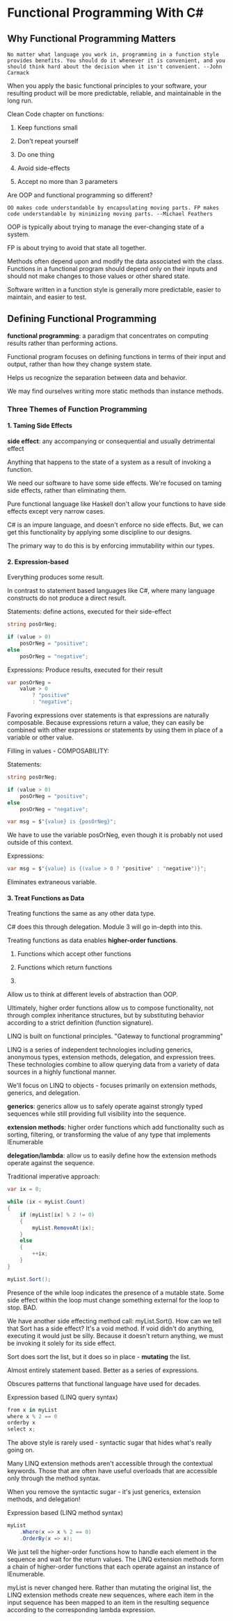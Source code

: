 # Functional Programming With C#

## Why Functional Programming Matters

`No matter what language you work in, programming in a function style provides benefits. You should do it whenever it is convenient, and you should think hard about the decision when it isn't convenient. --John Carmack`

When you apply the basic functional principles to your software, your resulting product will be more predictable, reliable, and maintainable in the long run.

Clean Code chapter on functions:

1. Keep functions small

2. Don't repeat yourself

3. Do one thing

4. Avoid side-effects

5. Accept no more than 3 parameters

Are OOP and functional programming so different?

`OO makes code understandable by encapsulating moving parts. FP makes code understandable by minimizing moving parts. --Michael Feathers`

OOP is typically about trying to manage the ever-changing state of a system.

FP is about trying to avoid that state all together.

Methods often depend upon and modify the data associated with the class. Functions in a functional program should depend only on their inputs and should not make changes to those values or other shared state.

Software written in a function style is generally more predictable, easier to maintain, and easier to test.

## Defining Functional Programming

**functional programming**: a paradigm that concentrates on computing results rather than performing actions.

Functional program focuses on defining functions in terms of their input and output, rather than how they change system state.

Helps us recognize the separation between data and behavior.

We may find ourselves writing more static methods than instance methods.

### Three Themes of Function Programming

#### 1. Taming Side Effects

**side effect**: any accompanying or consequential and usually detrimental effect

Anything that happens to the state of a system as a result of invoking a function.

We need our software to have some side effects. We're focused on taming side effects, rather than eliminating them.

Pure functional language like Haskell don't allow your functions to have side effects except very narrow cases.

C# is an impure language, and doesn't enforce no side effects. But, we can get this functionality by applying some discipline to our designs.

The primary way to do this is by enforcing immutability within our types.

#### 2. Expression-based

Everything produces some result.

In contrast to statement based languages like C#, where many language constructs do not produce a direct result.

Statements: define actions, executed for their side-effect

```c#
string posOrNeg;

if (value > 0)
    posOrNeg = "positive";
else
    posOrNeg = "negative";
```

Expressions: Produce results, executed for their result

```c#
var posOrNeg = 
    value > 0
        ? "positive"
        : "negative";
```

Favoring expressions over statements is that expressions are naturally composable. Because expressions return a value, they can easily be combined with other expressions or statements by using them in place of a variable or other value.

Filling in values - COMPOSABILITY:

Statements:

```c#
string posOrNeg;

if (value > 0)
    posOrNeg = "positive";
else
    posOrNeg = "negative";

var msg = $"{value} is {posOrNeg}";
```

We have to use the variable posOrNeg, even though it is probably not used outside of this context.

Expressions:

```c#
var msg = $"{value} is {(value > 0 ? "positive" : "negative")}";
```

Eliminates extraneous variable.

#### 3. Treat Functions as Data

Treating functions the same as any other data type.

C# does this through delegation. Module 3 will go in-depth into this.

Treating functions as data enables **higher-order functions**.

1. Functions which accept other functions

2. Functions which return functions

3. 

Allow us to think at different levels of abstraction than OOP.

Ultimately, higher order functions allow us to compose functionality, not through complex inheritance structures, but by substituting behavior according to a strict definition (function signature).

LINQ is built on functional principles. "Gateway to functional programming"

LINQ is a series of independent technologies including generics, anonymous types, extension methods, delegation, and expression trees. These technologies combine to allow querying data from a variety of data sources in a highly functional manner. 

We'll focus on LINQ to objects - focuses primarily on extension methods, generics, and delegation.

**generics**: generics allow us to safely operate against strongly typed sequences while still providing full visibility into the sequence.

**extension methods**: higher order functions which add functionality such as sorting, filtering, or transforming the value of any type that implements IEnumerable<T>

**delegation/lambda**: allow us to easily define how the extension methods operate against the sequence.

Traditional imperative approach:

```c#
var ix = 0;

while (ix < myList.Count)
{
    if (myList[ix] % 2 != 0)
    {
        myList.RemoveAt(ix);
    }
    else
    {
        ++ix;
    }
}

myList.Sort();
```

Presence of the while loop indicates the presence of a mutable state. Some side effect within the loop must change something external for the loop to stop. BAD.

We have another side effecting method call: myList.Sort(). How can we tell that Sort has a side effect? It's a void method. If void didn't do anything, executing it would just be silly. Because it doesn't return anything, we must be invoking it solely for its side effect.

Sort does sort the list, but it does so in place - **mutating** the list.

Almost entirely statement based. Better as a series of expressions.

Obscures patterns that functional language have used for decades.

Expression based (LINQ query syntax)

```c#
from x in myList
where x % 2 == 0
orderby x
select x;
```

The above style is rarely used - syntactic sugar that hides what's really going on.

Many LINQ extension methods aren't accessible through the contextual keywords. Those that are often have useful overloads that are accessible only through the method syntax.

When you remove the syntactic sugar - it's just generics, extension methods, and delegation!

Expression based (LINQ method syntax)

```c#
myList
    .Where(x => x % 2 == 0)
    .OrderBy(x => x);
```

We just tell the higher-order functions how to handle each element in the sequence and wait for the return values. The LINQ extension methods form a chain of higher-order functions that each operate against an instance of IEnumerable<T>.

myList is never changed here. Rather than mutating the original list, the LINQ extension methods create new sequences, where each item in the input sequence has been mapped to an item in the resulting sequence according to the corresponding lambda expression.